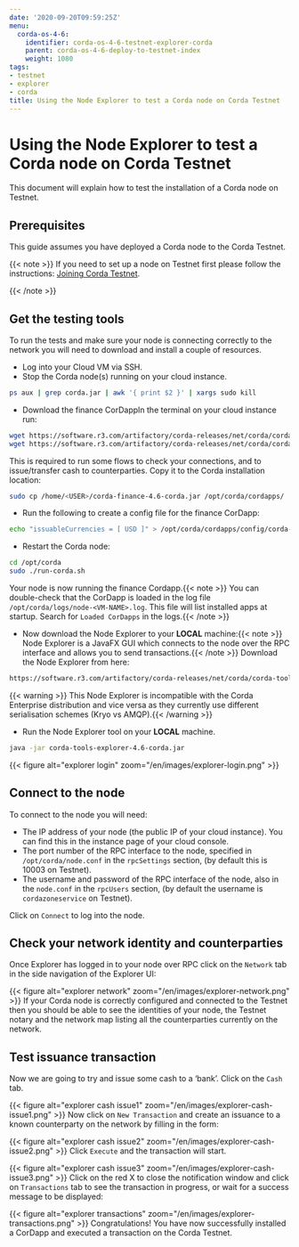 ```yaml
---
date: '2020-09-20T09:59:25Z'
menu:
  corda-os-4-6:
    identifier: corda-os-4-6-testnet-explorer-corda
    parent: corda-os-4-6-deploy-to-testnet-index
    weight: 1080
tags:
- testnet
- explorer
- corda
title: Using the Node Explorer to test a Corda node on Corda Testnet
---
```



# Using the Node Explorer to test a Corda node on Corda Testnet

This document will explain how to test the installation of a Corda node on Testnet.


## Prerequisites

This guide assumes you have deployed a Corda node to the Corda Testnet.

{{< note >}}
If you need to set up a node on Testnet first please follow the instructions: [Joining Corda Testnet](corda-testnet-intro.md).

{{< /note >}}

## Get the testing tools

To run the tests and make sure your node is connecting correctly to the network you will need to download and install a
couple of resources.


* Log into your Cloud VM via SSH.
* Stop the Corda node(s) running on your cloud instance.

```bash
ps aux | grep corda.jar | awk '{ print $2 }' | xargs sudo kill
```


* Download the finance CorDappIn the terminal on your cloud instance run:

```bash
wget https://software.r3.com/artifactory/corda-releases/net/corda/corda-finance-contracts/4.6/corda-finance-contracts-4.6.jar
wget https://software.r3.com/artifactory/corda-releases/net/corda/corda-finance-workflows/4.6/corda-finance-workflows-4.6.jar
```

This is required to run some flows to check your connections, and to issue/transfer cash to counterparties. Copy it to
the Corda installation location:

```bash
sudo cp /home/<USER>/corda-finance-4.6-corda.jar /opt/corda/cordapps/
```


* Run the following to create a config file for the finance CorDapp:

```bash
echo "issuableCurrencies = [ USD ]" > /opt/corda/cordapps/config/corda-finance-4.6-corda.conf
```


* Restart the Corda node:

```bash
cd /opt/corda
sudo ./run-corda.sh
```

Your node is now running the finance Cordapp.{{< note >}}
You can double-check that the CorDapp is loaded in the log file `/opt/corda/logs/node-<VM-NAME>.log`. This
file will list installed apps at startup. Search for `Loaded CorDapps` in the logs.{{< /note >}}

* Now download the Node Explorer to your **LOCAL** machine:{{< note >}}
Node Explorer is a JavaFX GUI which connects to the node over the RPC interface and allows you to send transactions.{{< /note >}}
Download the Node Explorer from here:

```bash
https://software.r3.com/artifactory/corda-releases/net/corda/corda-tools-explorer/4.6-corda/corda-tools-explorer-4.6-corda.jar
```


{{< warning >}}
This Node Explorer is incompatible with the Corda Enterprise distribution and vice versa as they currently
use different serialisation schemes (Kryo vs AMQP).{{< /warning >}}



* Run the Node Explorer tool on your **LOCAL** machine.

```bash
java -jar corda-tools-explorer-4.6-corda.jar
```

{{< figure alt="explorer login" zoom="/en/images/explorer-login.png" >}}



## Connect to the node

To connect to the node you will need:


* The IP address of your node (the public IP of your cloud instance). You can find this in the instance page of your cloud console.
* The port number of the RPC interface to the node, specified in `/opt/corda/node.conf` in the `rpcSettings` section,
(by default this is 10003 on Testnet).
* The username and password of the RPC interface of the node, also in the `node.conf` in the `rpcUsers` section,
(by default the username is `cordazoneservice` on Testnet).

Click on `Connect` to log into the node.


## Check your network identity and counterparties

Once Explorer has logged in to your node over RPC click on the `Network` tab in the side navigation of the Explorer UI:

{{< figure alt="explorer network" zoom="/en/images/explorer-network.png" >}}
If your Corda node is correctly configured and connected to the Testnet then you should be able to see the identities of
your node, the Testnet notary and the network map listing all the counterparties currently on the network.


## Test issuance transaction

Now we are going to try and issue some cash to a ‘bank’. Click on the `Cash` tab.

{{< figure alt="explorer cash issue1" zoom="/en/images/explorer-cash-issue1.png" >}}
Now click on `New Transaction` and create an issuance to a known counterparty on the network by filling in the form:

{{< figure alt="explorer cash issue2" zoom="/en/images/explorer-cash-issue2.png" >}}
Click `Execute` and the transaction will start.

{{< figure alt="explorer cash issue3" zoom="/en/images/explorer-cash-issue3.png" >}}
Click on the red X to close the notification window and click on `Transactions` tab to see the transaction in progress,
or wait for a success message to be displayed:

{{< figure alt="explorer transactions" zoom="/en/images/explorer-transactions.png" >}}
Congratulations! You have now successfully installed a CorDapp and executed a transaction on the Corda Testnet.
